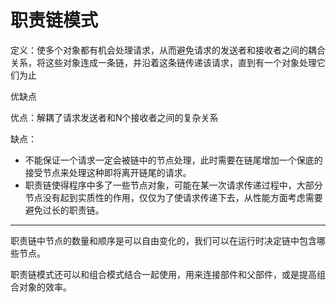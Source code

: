 # 职责链模式

定义：使多个对象都有机会处理请求，从而避免请求的发送者和接收者之间的耦合关系，将这些对象连成一条链，并沿着这条链传递该请求，直到有一个对象处理它们为止

优缺点

优点：解耦了请求发送者和N个接收者之间的复杂关系

缺点：
- 不能保证一个请求一定会被链中的节点处理，此时需要在链尾增加一个保底的接受节点来处理这种即将离开链尾的请求。
- 职责链使得程序中多了一些节点对象，可能在某一次请求传递过程中，大部分节点没有起到实质性的作用，仅仅为了使请求传递下去，从性能方面考虑需要避免过长的职责链。

***

职责链中节点的数量和顺序是可以自由变化的，我们可以在运行时决定链中包含哪些节点。

职责链模式还可以和组合模式结合一起使用，用来连接部件和父部件，或是提高组合对象的效率。
